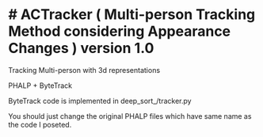 # # ACTracker (  Multi-person Tracking Method considering Appearance Changes ) version 1.0
Tracking Multi-person with 3d representations

PHALP + ByteTrack

ByteTrack code is implemented in deep_sort_/tracker.py

You should just change the original PHALP files which have same name as the code I poseted.
